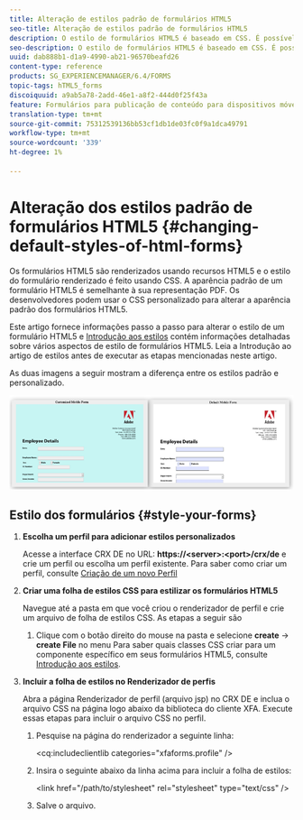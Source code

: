 ```yaml
---
title: Alteração de estilos padrão de formulários HTML5
seo-title: Alteração de estilos padrão de formulários HTML5
description: O estilo de formulários HTML5 é baseado em CSS. É possível alterar os estilos padrão do formulário.
seo-description: O estilo de formulários HTML5 é baseado em CSS. É possível alterar os estilos padrão do formulário.
uuid: dab888b1-d1a9-4990-ab21-96570beafd26
content-type: reference
products: SG_EXPERIENCEMANAGER/6.4/FORMS
topic-tags: hTML5_forms
discoiquuid: a9ab5a78-2add-46e1-a8f2-444d0f25f43a
feature: Formulários para publicação de conteúdo para dispositivos móveis
translation-type: tm+mt
source-git-commit: 75312539136bb53cf1db1de03fc0f9a1dca49791
workflow-type: tm+mt
source-wordcount: '339'
ht-degree: 1%

---
```



# Alteração dos estilos padrão de formulários HTML5 {#changing-default-styles-of-html-forms}

Os formulários HTML5 são renderizados usando recursos HTML5 e o estilo do formulário renderizado é feito usando CSS. A aparência padrão de um formulário HTML5 é semelhante à sua representação PDF. Os desenvolvedores podem usar o CSS personalizado para alterar a aparência padrão dos formulários HTML5.

Este artigo fornece informações passo a passo para alterar o estilo de um formulário HTML5 e [Introdução aos estilos](/help/forms/using/css-styles.md) contém informações detalhadas sobre vários aspectos de estilo de formulários HTML5. Leia a Introdução ao artigo de estilos antes de executar as etapas mencionadas neste artigo.

As duas imagens a seguir mostram a diferença entre os estilos padrão e personalizado.

![picture-002-small](assets/pictures-002-small.png)

## Estilo dos formulários {#style-your-forms}

1. **Escolha um perfil para adicionar estilos personalizados**

   Acesse a interface CRX DE no URL: **https://&lt;server>:&lt;port>/crx/de** e crie um perfil ou escolha um perfil existente. Para saber como criar um perfil, consulte [Criação de um novo Perfil](/help/forms/using/custom-profile.md)

1. **Criar uma folha de estilos CSS para estilizar os formulários HTML5**

   Navegue até a pasta em que você criou o renderizador de perfil e crie um arquivo de folha de estilos CSS. As etapas a seguir são

   1. Clique com o botão direito do mouse na pasta e selecione **create** -> **create File** no menu
   Para saber quais classes CSS criar para um componente específico em seus formulários HTML5, consulte [Introdução aos estilos](/help/forms/using/css-styles.md).

1. **Incluir a folha de estilos no Renderizador de perfis**

   Abra a página Renderizador de perfil (arquivo jsp) no CRX DE e inclua o arquivo CSS na página logo abaixo da biblioteca do cliente XFA. Execute essas etapas para incluir o arquivo CSS no perfil.

   1. Pesquise na página do renderizador a seguinte linha:

      &lt;cq:includeclientlib categories=&quot;xfaforms.profile&quot; />

   1. Insira o seguinte abaixo da linha acima para incluir a folha de estilos:

      &lt;link href=&quot;/path/to/stylesheet&quot; rel=&quot;stylesheet&quot; type=&quot;text/css&quot; />

   1. Salve o arquivo.

